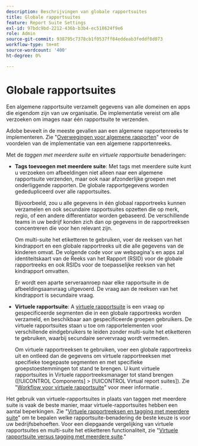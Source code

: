 ```yaml
---
description: Beschrijvingen van globale rapportsuites
title: Globale rapportsuites
feature: Report Suite Settings
exl-id: 97bdc9bd-2212-436b-b3b4-ec518624f9e6
role: Admin
source-git-commit: 938795c7378cb1f0537ff84eddeab3feddf8d073
workflow-type: tm+mt
source-wordcount: '400'
ht-degree: 0%

---
```


# Globale rapportsuites

Een algemene rapportsuite verzamelt gegevens van alle domeinen en apps die eigendom zijn van uw organisatie. De implementatie vereist om alle verzoeken om images naar één rapportsuite te verzenden.

Adobe beveelt in de meeste gevallen aan een algemene rapportenreeks te implementeren. Zie &quot;[Overwegingen voor algemene rapporten](https://experienceleague.adobe.com/docs/analytics/implementation/prepare/global-rs.html)&quot; voor de voordelen van de implementatie van een algemene rapportenreeks.

Met de *taggen met meerdere suite* en *virtuele rapportsuite* benaderingen:

* **Tags toevoegen met meerdere suite**: Met tags met meerdere suite kunt u verzoeken om afbeeldingen niet alleen naar een algemene rapportsuite verzenden, maar ook naar afzonderlijke groepen met onderliggende rapporten. De globale rapportgegevens worden gededupliceerd over alle rapportsuites.

  Bijvoorbeeld, zou u alle gegevens in één globaal rapportreeks kunnen verzamelen en ook secundaire rapportsuites opzetten die op merk, regio, of een andere differentiator worden gebaseerd. De verschillende teams in uw bedrijf konden zich dan op gegevens in de rapportreeksen concentreren die voor hen relevant zijn.

  Om multi-suite het etiketteren te gebruiken, voer de reeksen van het kindrapport en een globale rapportreeks uit die alle gegevens van de kinderen omvat. De volgende code voor uw webpagina&#39;s en apps zal identiteitskaart van de Reeks van het Rapport (RSID) voor de globale rapportreeks en ook RSIDs voor de toepasselijke reeksen van het kindrapport omvatten.<!-- Wording/be more specific? And include any links? -->

  Er wordt een aparte serveraanroep naar elke rapportsuite in de afbeeldingsaanvraag uitgevoerd. De vraag aan de reeksen van het kindrapport is secundaire vraag.

* **Virtuele rapportsuite**: A [virtuele rapportsuite](/help/components/vrs/vrs-about.md) is een vraag op gespecificeerde segmenten die in een globale rapportreeks worden verzameld, en beschikbaar aan gespecificeerde groepen gebruikers. De virtuele rapportsuites staan u toe om rapportelementen voor verschillende eindgebruikers te leiden zonder multi-suite het etiketteren te gebruiken, waarbij secundaire servervraag wordt vermeden.

  Om virtuele rapportreeksen te gebruiken, voer een globale rapportreeks uit en ontleed dan de gegevens om virtuele rapportreeksen met specifieke toegepaste segmenten en met specifieke groepstoestemmingen tot stand te brengen. U kunt virtuele rapportsuites in Virtuele rapportreeksmanager tot stand brengen ([!UICONTROL Components] > [!UICONTROL Virtual report suites]). Zie &quot;[Workflow voor virtuele rapportsuite](/help/components/vrs/c-workflow-vrs/vrs-workflow.md)&quot; voor meer informatie .

Het gebruik van virtuele-rapportsuites in plaats van taggen met meerdere suite is vaak de beste manier, maar virtuele-rapportsuites hebben een aantal beperkingen. Zie &quot;[Virtuele rapportreeksen en tagging met meerdere suite](/help/components/vrs/vrs-considerations.md)&quot; om te bepalen welke rapportsuite-benadering de beste keuze is voor uw bedrijfsbehoeften. Voor een diepgaande vergelijking van virtuele rapportsuites en multi-suite het etiketteren functionaliteit, zie &quot;[Virtuele rapportsuite versus tagging met meerdere suite](/help/components/vrs/vrs-about.md#section_317E4D21CCD74BC38166D2F57D214F78).&quot;

<!---## Rollup reports

>[!NOTE]
>
>[!DNL Reports & Analytics] is the only tool that supported rollup reports. Reports & Analytics was end-of-lifed on January 17, 2024.

Limitations of Rollup Reports {#limitations-rollups}

* Rollups provide total data, but they do not report individual values in reports. For example, eVar1 values are not included, but their aggregate total can be.
* Data is not deduplicated when the rollup combines data across report suites.
* Rollups run nightly at midnight.
* When you add a report suite to an existing rollup, historical data is not included in the rollup.
* All child report suites must have data in them for a rollup to function. If new report suites are included in a rollup, make sure to send at least one page view to each of those report suites.
* Rollup report suites can include a maximum of 40 child report suites.
* Rollup report suites can include a maximum of 100 events.
* Data contained in rollup report suites does not support breakdowns or segments.
* The Pages report is replaced with the Most Popular Sites report, which reports on metrics at the child-suite level.

## Comparison of Global Report Suite and Rollup Report  Features

**Secondary server calls**: Rollups do not incur any additional server calls beyond what a single report suite collects. If your organization uses multi-suite tagging, secondary server calls are made for each additional report suite included in an image request.

>[!TIP]
>
>If you use only a global report suite with [virtual report suites](/help/components/vrs/vrs-considerations.md), no secondary server calls are needed.

**Implementation changes**: Rollups do not require any implementation changes, while global report suites require you to include the global report suite ID in your implementation.

**Duplication**: Global report suites deduplicate unique visitors, while rollups do not. For example, if a user visits three of your domains in the same day, rollups would count three daily unique visitors. Global report suites would record one unique visitor.

**Time frame**: Rollups are only processed at midnight each night, while global report suites report data with standard latency.

**Breadth**: Rollups have no way to communicate between report suites. Global report suites can attribute credit to conversion variables between report suites and provide pathing across report suites.

**Historical data**: Rollups can aggregate historical data, while global report suites only report data from the point they were implemented.

**Reports**: Global report suites provide data on all dimensions; rollups provide aggregate data on only high-level reports.

**Supported products**: Rollups could only be used in Reports & Analytics. They are not supported in Analysis Workspace, or Data Warehouse. Global report suites can be used across all products.

**Number of aggregated report suites**: Rollups only support a maximum of 40 child report suites. Global report suites can be implemented on any number of domains or apps that you own.--->

